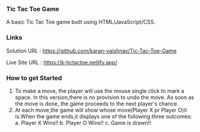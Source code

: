 ### Tic Tac Toe Game

A basic Tic Tac Toe game built using HTML/JavaScript/CSS.


### Links
Solution URL  : https://github.com/karan-vaishnav/Tic-Tac-Toe-Game


Live Site URL : https://k-tictactoe.netlify.app/

### How to get Started
1. To make a move, the player will use the mouse single click to mark a space. In this version,there is no provision to undo the move. As soon as the move is done, the game proceeds to the next player's chance.
2. At each move,the game will show whose move(Player  X pr Player O)it is.When the game ends,it displays one of the following three outcomes:
    a. Player X Wins!!
    b. Player O Wins!!
    c. Game is drawn!!
